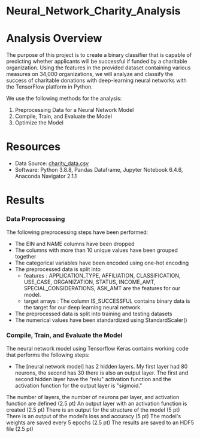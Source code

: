 # Neural_Network_Charity_Analysis

# Analysis Overview
The purpose of this project is to create a binary classifier that is capable of predicting whether applicants will be successful if funded by a charitable organization. Using the features in the provided dataset containing various measures on 34,000 organizations, we will analyze and classify the success of charitable donations with deep-learning neural networks with the TensorFlow platform in Python. 

We use the following methods for the analysis:
1. Preprocessing Data for a Neural Network Model
2. Compile, Train, and Evaluate the Model
3. Optimize the Model

# Resources
* Data Source: [charity_data.csv](https://github.com/ramya-ramamur/Neural_Network_Charity_Analysis/blob/main/Resources/charity_data.csv)
* Software: Python 3.8.8, Pandas Dataframe, Jupyter Notebook 6.4.6, Anaconda Navigator 2.1.1

# Results

### Data Preprocessing
The following preprocessing steps have been performed:
* The EIN and NAME columns have been dropped 
* The columns with more than 10 unique values have been grouped together 
* The categorical variables have been encoded using one-hot encoding 
* The preprocessed data is split into 
  - features : APPLICATION_TYPE, AFFILIATION, CLASSIFICATION, USE_CASE, ORGANIZATION, STATUS, INCOME_AMT, SPECIAL_CONSIDERATIONS, ASK_AMT are the features for our model.
  - target arrays : The column IS_SUCCESSFUL contains binary data is the target for our deep learning neural network.
* The preprocessed data is split into training and testing datasets 
* The numerical values have been standardized using StandardScaler() 

### Compile, Train, and Evaluate the Model
The neural network model using Tensorflow Keras contains working code that performs the following steps:
* The [neural network model] has 2 hidden layers. My first layer had 80 neurons, the second has 30 there is also an output layer. The first and second hidden layer have the "relu" activation function and the activation function for the output layer is "sigmoid."

The number of layers, the number of neurons per layer, and activation function are defined (2.5 pt)
An output layer with an activation function is created (2.5 pt)
There is an output for the structure of the model (5 pt)
There is an output of the model’s loss and accuracy (5 pt)
The model's weights are saved every 5 epochs (2.5 pt)
The results are saved to an HDF5 file (2.5 pt)
